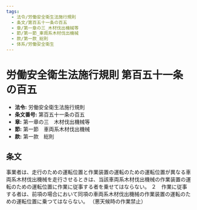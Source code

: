 ```yaml
---
tags:
  - 法令/労働安全衛生法施行規則
  - 条文/第百五十一条の百五
  - 章/第一章の三_木材伐出機械等
  - 節/第一節_車両系木材伐出機械
  - 款/第一款_総則
  - 体系/労働安全衛生
---
```

# 労働安全衛生法施行規則 第百五十一条の百五

- **法令:** 労働安全衛生法施行規則
- **条文番号:** 第百五十一条の百五
- **章:** 第一章の三　木材伐出機械等
- **節:** 第一節　車両系木材伐出機械
- **款:** 第一款　総則

## 条文
事業者は、走行のための運転位置と作業装置の運転のための運転位置が異なる車両系木材伐出機械を走行させるときは、当該車両系木材伐出機械の作業装置の運転のための運転位置に作業に従事する者を乗せてはならない。
２　作業に従事する者は、前項の場合において同項の車両系木材伐出機械の作業装置の運転のための運転位置に乗つてはならない。
（悪天候時の作業禁止）

